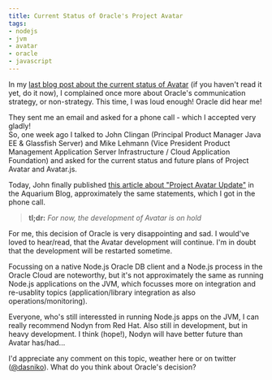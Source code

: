 ```yaml
---
title: Current Status of Oracle's Project Avatar
tags:
- nodejs
- jvm
- avatar
- oracle
- javascript
---
```


In my [last blog post about the current status of Avatar](/2015/01/is-oracles-avatar-dead.html) (if you haven't read it yet, do it now), I complained once more about Oracle's communication strategy, or non-strategy. This time, I was loud enough! Oracle did hear me!

They sent me an email and asked for a phone call - which I accepted very gladly!<br />So, one week ago I talked to John Clingan (Principal Product Manager Java EE &amp; Glassfish Server) and Mike Lehmann (Vice President Product Management Application Server Infrastructure / Cloud Application Foundation) and asked for the current status and future plans of Project Avatar and Avatar.js.

Today, John finally published [this article about "Project Avatar Update"](https://blogs.oracle.com/theaquarium/entry/project_avatar_update) in the Aquarium Blog, approximately the same statements, which I got in the phone call.

> **tl;dr:** _For now, the development of Avatar is on hold_

For me, this decision of Oracle is very disappointing and sad. I would've loved to hear/read, that the Avatar development will continue. I'm in doubt that the development will be restarted sometime.

Focussing on a native Node.js Oracle DB client and a Node.js process in the Oracle Cloud are noteworthy, but it's not approximately the same as running Node.js applications on the JVM, which focusses more on integration and re-usablity topics (application/library integration as also operations/monitoring).

Everyone, who's still interessted in running Node.js apps on the JVM, I can really recommend Nodyn from Red Hat. Also still in development, but in heavy development. I think (hope!), Nodyn will have better future than Avatar has/had...

I'd appreciate any comment on this topic, weather here or on twitter ([@dasniko](https://twitter.com/dasniko)). What do you think about Oracle's decision?
